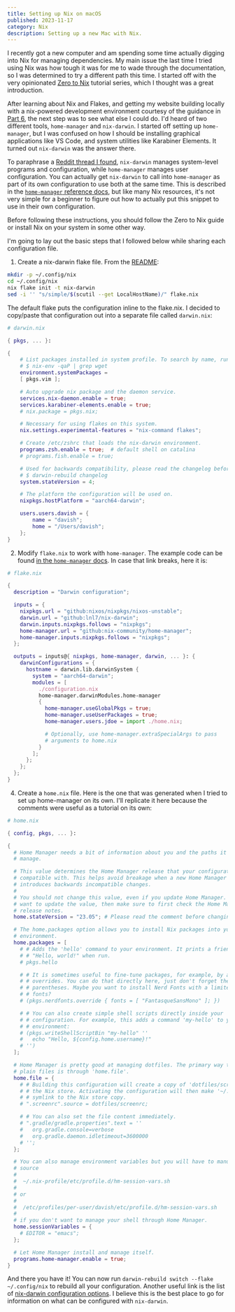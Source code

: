 ```yaml
---
title: Setting up Nix on macOS
published: 2023-11-17
category: Nix
description: Setting up a new Mac with Nix.
---
```


I recently got a new computer and am spending some time actually digging into Nix for managing dependencies. My main issue the last time I tried using Nix was how tough it was for me to wade through the documentation, so I was determined to try a different path this time. I started off with the very opinionated [Zero to Nix](https://zero-to-nix.com/start/install) tutorial series, which I thought was a great introduction.

After learning about Nix and Flakes, and getting my website building locally with a nix-powered development environment courtesy of the guidance in [Part 6](https://zero-to-nix.com/start/init-flake), the next step was to see what else I could do. I'd heard of two different tools, `home-manager` and `nix-darwin`. I started off setting up `home-manager`, but I was confused on how I should be installing graphical applications like VS Code, and system utilities like Karabiner Elements. It turned out `nix-darwin` was the answer there.

To paraphrase a [Reddit thread I found](https://www.reddit.com/r/NixOS/comments/jznwne/effectively_combining_homemanager_and_nixdarwin/), `nix-darwin` manages system-level programs and configuration, while `home-manager` manages user configuration. You can actually get `nix-darwin` to call into `home-manager` as part of its own configuration to use both at the same time. This is described in the [`home-manager` reference docs](https://nix-community.github.io/home-manager/index.html#sec-install-nix-darwin-module), but like many Nix resources, it's not very simple for a beginner to figure out how to actually put this snippet to use in their own configuration.

Before following these instructions, you should follow the Zero to Nix guide or install Nix on your system in some other way.

I'm going to lay out the basic steps that I followed below while sharing each configuration file.

1. Create a nix-darwin flake file. From the [README](https://github.com/LnL7/nix-darwin/blob/b658dbd85a1c70a15759b470d7b88c0c95f497be/README.md#step-1-creating-flakenix):
```bash
mkdir -p ~/.config/nix
cd ~/.config/nix
nix flake init -t nix-darwin
sed -i '' "s/simple/$(scutil --get LocalHostName)/" flake.nix
```

The default flake puts the configuration inline to the flake.nix. I decided to copy/paste that configuration out into a separate file called `darwin.nix`:

```nix
# darwin.nix

{ pkgs, ... }: 

{
    # List packages installed in system profile. To search by name, run:
    # $ nix-env -qaP | grep wget
    environment.systemPackages =
    [ pkgs.vim ];

    # Auto upgrade nix package and the daemon service.
    services.nix-daemon.enable = true;
    services.karabiner-elements.enable = true;
    # nix.package = pkgs.nix;

    # Necessary for using flakes on this system.
    nix.settings.experimental-features = "nix-command flakes";

    # Create /etc/zshrc that loads the nix-darwin environment.
    programs.zsh.enable = true;  # default shell on catalina
    # programs.fish.enable = true;

    # Used for backwards compatibility, please read the changelog before changing.
    # $ darwin-rebuild changelog
    system.stateVersion = 4;

    # The platform the configuration will be used on.
    nixpkgs.hostPlatform = "aarch64-darwin";

    users.users.davish = {
        name = "davish";
        home = "/Users/davish";
    };
}
```

2. Modify `flake.nix` to work with `home-manager`.
The example code can be found [in the `home-manager` docs](https://nix-community.github.io/home-manager/index.html#sec-flakes-nix-darwin-module). In case that link breaks, here it is:

```nix
# flake.nix

{
  description = "Darwin configuration";

  inputs = {
    nixpkgs.url = "github:nixos/nixpkgs/nixos-unstable";
    darwin.url = "github:lnl7/nix-darwin";
    darwin.inputs.nixpkgs.follows = "nixpkgs";
    home-manager.url = "github:nix-community/home-manager";
    home-manager.inputs.nixpkgs.follows = "nixpkgs";
  };

  outputs = inputs@{ nixpkgs, home-manager, darwin, ... }: {
    darwinConfigurations = {
      hostname = darwin.lib.darwinSystem {
        system = "aarch64-darwin";
        modules = [
          ./configuration.nix
          home-manager.darwinModules.home-manager
          {
            home-manager.useGlobalPkgs = true;
            home-manager.useUserPackages = true;
            home-manager.users.jdoe = import ./home.nix;

            # Optionally, use home-manager.extraSpecialArgs to pass
            # arguments to home.nix
          }
        ];
      };
    };
  };
}
```

4. Create a `home.nix` file. Here is the one that was generated when I tried to set up home-manager on its own. I'll replicate it here because the comments were useful as a tutorial on its own:

```nix
# home.nix

{ config, pkgs, ... }:

{
  # Home Manager needs a bit of information about you and the paths it should
  # manage.

  # This value determines the Home Manager release that your configuration is
  # compatible with. This helps avoid breakage when a new Home Manager release
  # introduces backwards incompatible changes.
  #
  # You should not change this value, even if you update Home Manager. If you do
  # want to update the value, then make sure to first check the Home Manager
  # release notes.
  home.stateVersion = "23.05"; # Please read the comment before changing.

  # The home.packages option allows you to install Nix packages into your
  # environment.
  home.packages = [
    # # Adds the 'hello' command to your environment. It prints a friendly
    # # "Hello, world!" when run.
    # pkgs.hello

    # # It is sometimes useful to fine-tune packages, for example, by applying
    # # overrides. You can do that directly here, just don't forget the
    # # parentheses. Maybe you want to install Nerd Fonts with a limited number of
    # # fonts?
    # (pkgs.nerdfonts.override { fonts = [ "FantasqueSansMono" ]; })

    # # You can also create simple shell scripts directly inside your
    # # configuration. For example, this adds a command 'my-hello' to your
    # # environment:
    # (pkgs.writeShellScriptBin "my-hello" ''
    #   echo "Hello, ${config.home.username}!"
    # '')
  ];

  # Home Manager is pretty good at managing dotfiles. The primary way to manage
  # plain files is through 'home.file'.
  home.file = {
    # # Building this configuration will create a copy of 'dotfiles/screenrc' in
    # # the Nix store. Activating the configuration will then make '~/.screenrc' a
    # # symlink to the Nix store copy.
    # ".screenrc".source = dotfiles/screenrc;

    # # You can also set the file content immediately.
    # ".gradle/gradle.properties".text = ''
    #   org.gradle.console=verbose
    #   org.gradle.daemon.idletimeout=3600000
    # '';
  };

  # You can also manage environment variables but you will have to manually
  # source
  #
  #  ~/.nix-profile/etc/profile.d/hm-session-vars.sh
  #
  # or
  #
  #  /etc/profiles/per-user/davish/etc/profile.d/hm-session-vars.sh
  #
  # if you don't want to manage your shell through Home Manager.
  home.sessionVariables = {
    # EDITOR = "emacs";
  };

  # Let Home Manager install and manage itself.
  programs.home-manager.enable = true;
}
```

And there you have it! You can now run `darwin-rebuild switch --flake ~/.config/nix` to rebuild all your configuration. Another useful link is the list of [nix-darwin configuration options](https://daiderd.com/nix-darwin/manual/index.html). I believe this is the best place to go for information on what can be configured with `nix-darwin`.